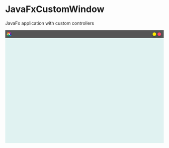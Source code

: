 # JavaFxCustomWindow
JavaFx application with custom controllers

 
 ![screenshot](https://github.com/dinuka9/JavaFxCustomWindow/blob/master/JavaFxCustomWindow/Screenshot.png?raw=true "screenshot")

